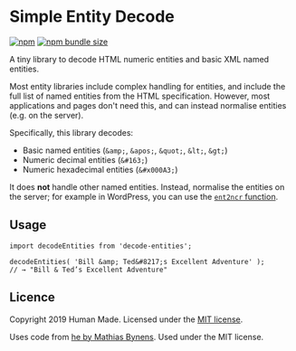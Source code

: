 # Simple Entity Decode

[![npm](https://img.shields.io/npm/v/simple-entity-decode)](https://www.npmjs.com/package/simple-entity-decode)
[![npm bundle size](https://img.shields.io/bundlephobia/min/simple-entity-decode)](https://bundlephobia.com/result?p=simple-entity-decode)

A tiny library to decode HTML numeric entities and basic XML named entities.

Most entity libraries include complex handling for entities, and include the full list of named entities from the HTML specification. However, most applications and pages don't need this, and can instead normalise entities (e.g. on the server).

Specifically, this library decodes:

* Basic named entities (`&amp;`, `&apos;`, `&quot;`, `&lt;`, `&gt;`)
* Numeric decimal entities (`&#163;`)
* Numeric hexadecimal entities (`&#x000A3;`)

It does **not** handle other named entities. Instead, normalise the entities on the server; for example in WordPress, you can use the [`ent2ncr` function](https://developer.wordpress.org/reference/functions/ent2ncr/).

## Usage

```es6
import decodeEntities from 'decode-entities';

decodeEntities( 'Bill &amp; Ted&#8217;s Excellent Adventure' );
// → "Bill & Ted’s Excellent Adventure"
```

## Licence

Copyright 2019 Human Made. Licensed under the [MIT license](LICENSE.txt).

Uses code from [he by Mathias Bynens](https://github.com/mathiasbynens/he). Used under the MIT license.
